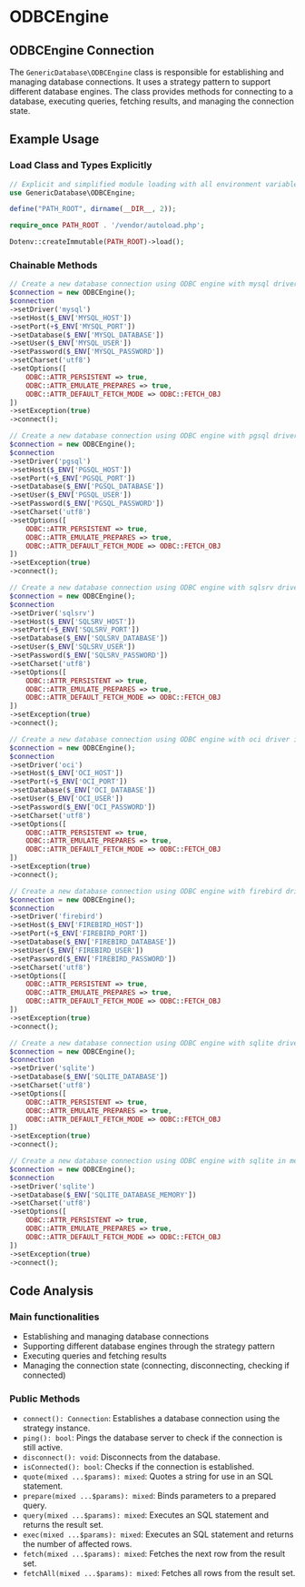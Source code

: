 # ODBCEngine

## ODBCEngine Connection

The `GenericDatabase\ODBCEngine` class is responsible for establishing and managing database connections. It uses a strategy pattern to support different database engines. The class provides methods for connecting to a database, executing queries, fetching results, and managing the connection state.

## Example Usage

### Load Class and Types Explicitly

```php
// Explicit and simplified module loading with all environment variables
use GenericDatabase\ODBCEngine;

define("PATH_ROOT", dirname(__DIR__, 2));

require_once PATH_ROOT . '/vendor/autoload.php';

Dotenv::createImmutable(PATH_ROOT)->load();
```

### Chainable Methods

```php
// Create a new database connection using ODBC engine with mysql driver in the chainable methods format
$connection = new ODBCEngine();
$connection
->setDriver('mysql')
->setHost($_ENV['MYSQL_HOST'])
->setPort(+$_ENV['MYSQL_PORT'])
->setDatabase($_ENV['MYSQL_DATABASE'])
->setUser($_ENV['MYSQL_USER'])
->setPassword($_ENV['MYSQL_PASSWORD'])
->setCharset('utf8')
->setOptions([
    ODBC::ATTR_PERSISTENT => true,
    ODBC::ATTR_EMULATE_PREPARES => true,
    ODBC::ATTR_DEFAULT_FETCH_MODE => ODBC::FETCH_OBJ
])
->setException(true)
->connect();
```

```php
// Create a new database connection using ODBC engine with pgsql driver in the chainable methods format
$connection = new ODBCEngine();
$connection
->setDriver('pgsql')
->setHost($_ENV['PGSQL_HOST'])
->setPort(+$_ENV['PGSQL_PORT'])
->setDatabase($_ENV['PGSQL_DATABASE'])
->setUser($_ENV['PGSQL_USER'])
->setPassword($_ENV['PGSQL_PASSWORD'])
->setCharset('utf8')
->setOptions([
    ODBC::ATTR_PERSISTENT => true,
    ODBC::ATTR_EMULATE_PREPARES => true,
    ODBC::ATTR_DEFAULT_FETCH_MODE => ODBC::FETCH_OBJ
])
->setException(true)
->connect();
```

```php
// Create a new database connection using ODBC engine with sqlsrv driver in the chainable methods format
$connection = new ODBCEngine();
$connection
->setDriver('sqlsrv')
->setHost($_ENV['SQLSRV_HOST'])
->setPort(+$_ENV['SQLSRV_PORT'])
->setDatabase($_ENV['SQLSRV_DATABASE'])
->setUser($_ENV['SQLSRV_USER'])
->setPassword($_ENV['SQLSRV_PASSWORD'])
->setCharset('utf8')
->setOptions([
    ODBC::ATTR_PERSISTENT => true,
    ODBC::ATTR_EMULATE_PREPARES => true,
    ODBC::ATTR_DEFAULT_FETCH_MODE => ODBC::FETCH_OBJ
])
->setException(true)
->connect();
```

```php
// Create a new database connection using ODBC engine with oci driver in the chainable methods format
$connection = new ODBCEngine();
$connection
->setDriver('oci')
->setHost($_ENV['OCI_HOST'])
->setPort(+$_ENV['OCI_PORT'])
->setDatabase($_ENV['OCI_DATABASE'])
->setUser($_ENV['OCI_USER'])
->setPassword($_ENV['OCI_PASSWORD'])
->setCharset('utf8')
->setOptions([
    ODBC::ATTR_PERSISTENT => true,
    ODBC::ATTR_EMULATE_PREPARES => true,
    ODBC::ATTR_DEFAULT_FETCH_MODE => ODBC::FETCH_OBJ
])
->setException(true)
->connect();
```

```php
// Create a new database connection using ODBC engine with firebird driver in the chainable methods format
$connection = new ODBCEngine();
$connection
->setDriver('firebird')
->setHost($_ENV['FIREBIRD_HOST'])
->setPort(+$_ENV['FIREBIRD_PORT'])
->setDatabase($_ENV['FIREBIRD_DATABASE'])
->setUser($_ENV['FIREBIRD_USER'])
->setPassword($_ENV['FIREBIRD_PASSWORD'])
->setCharset('utf8')
->setOptions([
    ODBC::ATTR_PERSISTENT => true,
    ODBC::ATTR_EMULATE_PREPARES => true,
    ODBC::ATTR_DEFAULT_FETCH_MODE => ODBC::FETCH_OBJ
])
->setException(true)
->connect();
```

```php
// Create a new database connection using ODBC engine with sqlite driver in the chainable methods format
$connection = new ODBCEngine();
$connection
->setDriver('sqlite')
->setDatabase($_ENV['SQLITE_DATABASE'])
->setCharset('utf8')
->setOptions([
    ODBC::ATTR_PERSISTENT => true,
    ODBC::ATTR_EMULATE_PREPARES => true,
    ODBC::ATTR_DEFAULT_FETCH_MODE => ODBC::FETCH_OBJ
])
->setException(true)
->connect();
```

```php
// Create a new database connection using ODBC engine with sqlite in memory driver in the chainable methods format
$connection = new ODBCEngine();
$connection
->setDriver('sqlite')
->setDatabase($_ENV['SQLITE_DATABASE_MEMORY'])
->setCharset('utf8')
->setOptions([
    ODBC::ATTR_PERSISTENT => true,
    ODBC::ATTR_EMULATE_PREPARES => true,
    ODBC::ATTR_DEFAULT_FETCH_MODE => ODBC::FETCH_OBJ
])
->setException(true)
->connect();
```

## Code Analysis

### Main functionalities

- Establishing and managing database connections
- Supporting different database engines through the strategy pattern
- Executing queries and fetching results
- Managing the connection state (connecting, disconnecting, checking if connected)

### Public Methods

- `connect(): Connection`: Establishes a database connection using the strategy instance.
- `ping(): bool`: Pings the database server to check if the connection is still active.
- `disconnect(): void`: Disconnects from the database.
- `isConnected(): bool`: Checks if the connection is established.
- `quote(mixed ...$params): mixed`: Quotes a string for use in an SQL statement.
- `prepare(mixed ...$params): mixed`: Binds parameters to a prepared query.
- `query(mixed ...$params): mixed`: Executes an SQL statement and returns the result set.
- `exec(mixed ...$params): mixed`: Executes an SQL statement and returns the number of affected rows.
- `fetch(mixed ...$params): mixed`: Fetches the next row from the result set.
- `fetchAll(mixed ...$params): mixed`: Fetches all rows from the result set.
